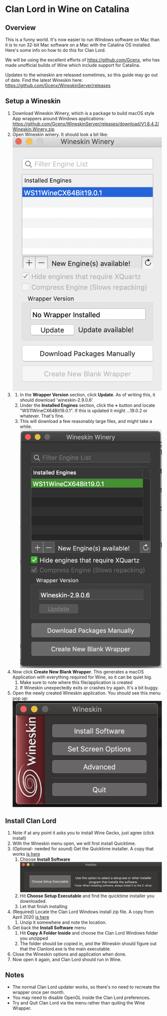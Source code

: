 # Clan Lord in Wine on Catalina

## Overview
This is a funny world. It's now easier to run Windows software on Mac than it is to run 32-bit Mac software on a Mac with the Catalina OS installed. Here's some info on how to do this for Clan Lord. 

We will be using the excellent efforts of https://github.com/Gcenx, who has made unofficial builds of Wine which include support for Catalina. 

Updates to the wineskin are released sometimes, so this guide may go out of date. Find the latest Wineskin here:
https://github.com/Gcenx/WineskinServer/releases

## Setup a Wineskin
1. Download Wineskin Winery, which is a package to build macOS style App wrappers around Windows applications: https://github.com/Gcenx/WineskinServer/releases/download/V1.8.4.2/Wineskin.Winery.zip 
1. Open Wineskin winery. It should look a bit like:
 ![WrapperVersion](images/wineskin_first_run.png)
1. 1. In the **Wrapper Version** section, click **Update**. As of writing this, it should download 'wineskin-2.9.0.6'
    1. Under the **Installed Engines** section, click the **+** button and locate "WS11WineCX64Bit19.0.1". If this is updated it might ...19.0.2 or whatever. That's fine. 
    1. This will download a few reasonably large files, and might take a while.
    ![WrapperInstalledEngines](images/wineskin_installed_engines.png)
1. Now click **Create New Blank Wrapper**. This generates a macOS Application with everything required for Wine, so it can be quiet big. 
    1. Make sure to note where this file/application is created
    1. If Wineskin unexpectedly exits or crashes try again. It's a bit buggy. 
1. Open the newly created Wineskin application. You should see this menu pop up:
 ![WineskinFirstOpen](images/wineskin_first_open.png)

## Install Clan Lord
1. Note if at any point it asks you to install Wine Gecko, just agree (click install)
1. With the Wineskin menu open, we will first install Quicktime.
1. (Optional- needed for sound) Get the Quicktime installer. A copy that works [is here](https://github.com/thesquib/clanlord_on_catalina/raw/master/resources/QuickTimeInstaller.exe)
    1. Choose **Install Software**
    ![WineskinInstall](images/wineskin_install_software.png)
    1. Hit **Choose Setup Executable** and find the quicktime installer you downloaded. 
    1. Let that finish installing
1. (Required) Locate the Clan Lord Windows install zip file. A copy from April 2020 [is here](https://github.com/thesquib/clanlord_on_catalina/raw/master/resources/ClanLord.zip)
    1. Unzip it somewhere and note the location. 
1. Get back the **Install Software** menu
    1. Hit **Copy A Folder Inside** and choose the Clan Lord Windows folder you unzipped
    1. The folder should be copied in, and the Wineskin should figure out that the Clanlord.exe is the main executable. 
1. Close the Wineskin options and application when done. 
1. Now open it again, and Clan Lord should run in Wine. 

## Notes
* The normal Clan Lord updater works, so there's no need to recreate the wrapper once per month. 
* You may need to disable OpenGL inside the Clan Lord preferences. 
* Try and Quit Clan Lord via the menu rather than quiting the Wine Wrapper. 
